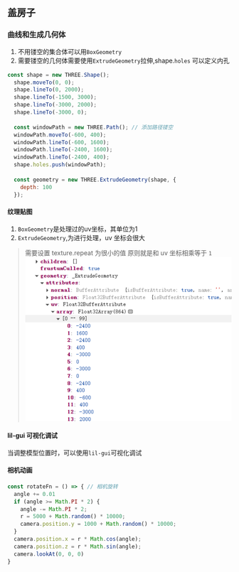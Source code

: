 ## 盖房子
### 曲线和生成几何体
1. 不用镂空的集合体可以用`BoxGeometry`
2. 需要镂空的几何体需要使用`ExtrudeGeometry`拉伸,shape.`holes` 可以定义内孔
```javascript
const shape = new THREE.Shape();
  shape.moveTo(0, 0);
  shape.lineTo(0, 2000);
  shape.lineTo(-1500, 3000);
  shape.lineTo(-3000, 2000);
  shape.lineTo(-3000, 0);

  const windowPath = new THREE.Path(); // 添加路径镂空
  windowPath.moveTo(-600, 400);
  windowPath.lineTo(-600, 1600);
  windowPath.lineTo(-2400, 1600);
  windowPath.lineTo(-2400, 400);
  shape.holes.push(windowPath);

  const geometry = new THREE.ExtrudeGeometry(shape, {
    depth: 100
  });
```

#### 纹理贴图
1. `BoxGeometry`是处理过的uv坐标，其单位为1
2. `ExtrudeGeometry`,为进行处理，uv 坐标会很大
> 需要设置 texture.repeat 为很小的值
> 原则就是和 uv 坐标相乘等于 `1`
![img_2.png](img_2.png)

#### lil-gui 可视化调试
当调整模型位置时，可以使用`lil-gui`可视化调试

#### 相机动画
```javascript
const rotateFn = () => { // 相机旋转
  angle += 0.01
  if (angle >= Math.PI * 2) {
    angle -= Math.PI * 2;
    r = 5000 + Math.random() * 10000;
    camera.position.y = 1000 + Math.random() * 10000;
  }
  camera.position.x = r * Math.cos(angle);
  camera.position.z = r * Math.sin(angle);
  camera.lookAt(0, 0, 0)
}
```
